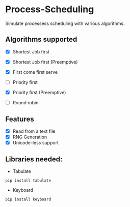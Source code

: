 # Process-Scheduling
 Simulate processess scheduling with various algorithms.

## Algorithms supported
- [x] Shortest Job first
- [x] Shortest Job first (Preemptive)
- [x] First come first serve
- [ ] Priority first
- [x] Priority first (Preemptive)
- [ ] Round robin


## Features

- [x] Read from a text file
- [x] RNG Generation
- [x] Unicode-less support

## Libraries needed:
- Tabulate

```
pip install tabulate
```

- Keyboard

```
pip install keyboard
```

